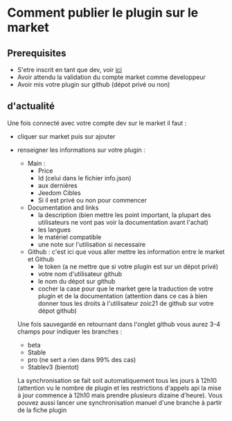 # Comment publier le plugin sur le market

## Prerequisites

- S'etre inscrit en tant que dev, voir [ici](https://www.jeedom.com/site/fr/dev.html)
- Avoir attendu la validation du compte market comme developpeur
- Avoir mis votre plugin sur github (dépot privé ou non)

## d'actualité

Une fois connecté avec votre compte dev sur le market il faut : 

- cliquer sur market puis sur ajouter
- renseigner les informations sur votre plugin : 
  - Main : 
    - Price
    - Id (celui dans le fichier info.json)
    - aux dernières
    - Jeedom Cibles
    - Si il est privé ou non pour commencer
  - Documentation and links
    - la description (bien mettre les point important, la plupart des utilisateurs ne vont pas voir la documentation avant l'achat)
    - les langues
    - le matériel compatible
    - une note sur l'utilisation si necessaire
  - Github : c'est ici que vous aller mettre les information entre le market et Github
    - le token (a ne mettre que si votre plugin est sur un dépot privé)
    - votre nom d'utilisateur github
    - le nom du dépot sur github
    - cocher la case pour que le market gere la traduction de votre plugin et de la documentation (attention dans ce cas à bien donner tous les droits à l'utilisateur zoic21 de github sur votre dépot github)
    
   Une fois sauvegardé en retournant dans l'onglet github vous aurez 3-4 champs pour indiquer les branches : 
   
   - beta
   - Stable
   - pro (ne sert a rien dans 99% des cas)
   - Stablev3 (bientot)
   
   La synchronisation se fait soit automatiquement tous les jours à 12h10 (attention vu le nombre de plugin et les restrictions d'appels api la mise à jour commence à 12h10 mais prendre plusieurs dizaine d'heure). Vous pouvez aussi lancer une synchronisation manuel d'une branche à partir de la fiche plugin
